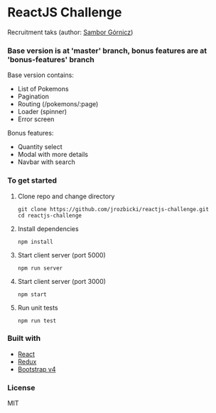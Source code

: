 # ReactJS Challenge

Recruitment taks (author: [Sambor Górnicz](https://www.linkedin.com/in/samborgornicz/))

### Base version is at 'master' branch, bonus features are at 'bonus-features' branch
  Base version contains:
  * List of Pokemons
  * Pagination
  * Routing (/pokemons/:page)
  * Loader (spinner)
  * Error screen
  
  Bonus features:
  * Quantity select
  * Modal with more details
  * Navbar with search

### To get started

1. Clone repo and change directory

   ```
   git clone https://github.com/jrozbicki/reactjs-challenge.git
   cd reactjs-challenge
   ```

2. Install dependencies

   ```
   npm install
   ```

3. Start client server (port 5000)

   ```
   npm run server
   ```

4. Start client server (port 3000)

   ```
   npm start
   ```

5. Run unit tests

   ```
   npm run test
   ```


### Built with

- [React](https://reactjs.org/docs/getting-started.html)
- [Redux](https://redux.js.org/)
- [Bootstrap v4](https://getbootstrap.com/docs/4.1/getting-started/introduction/)

### License

MIT

